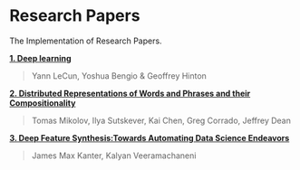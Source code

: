 # Research Papers
The Implementation of Research Papers. 

**[1. Deep learning](https://github.com/Binary67/Research_Paper/tree/master/1.%20Deep%20Learning)**
> Yann LeCun, Yoshua Bengio & Geoffrey Hinton


**[2. Distributed Representations of Words and Phrases and their Compositionality](https://github.com/Binary67/Research_Paper/tree/master/2.%20Distributed%20Representations%20of%20Words%20and%20Phrases%20and%20their%20Compositionality)**
> Tomas Mikolov, Ilya Sutskever, Kai Chen, Greg Corrado, Jeffrey Dean

**[3. Deep Feature Synthesis:Towards Automating Data Science Endeavors](https://github.com/Binary67/Research_Papers/blob/master/3.%20Deep%20Feature%20Synthesis/Titanic_Prediction.ipynb)**
> James Max Kanter, Kalyan Veeramachaneni
